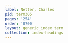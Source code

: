 ```yaml
---
label: Netter, Charles
pid: term305
pages: '254'
order: '0700'
layout: generic_index_term
collection: index-headings
---
```

